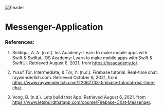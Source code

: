 
​![header](https://user-images.githubusercontent.com/25467471/148667308-a07a91de-9934-47ba-99cb-ad95b578e982.png)

# Messenger-Application

### References:

1. Siddiqui, A. A. (n.d.). Ios Academy: Learn to make mobile apps with Swift & Swiftui. iOS Academy: Learn to make mobile apps with Swift & SwiftUI. Retrieved August 6, 2021, from https://iosacademy.io/.

2. Yusuf Tör. Intermediate, & Tör, Y. (n.d.). Firebase tutorial: Real-time chat. raywenderlich.com. Retrieved October 6, 2021, from https://www.raywenderlich.com/22067733-firebase-tutorial-real-time-chat.

3. Vong, B. (n.d.). Lets build that App. Retrieved August 6, 2021, from https://www.letsbuildthatapp.com/course/Firebase-Chat-Messenger.


